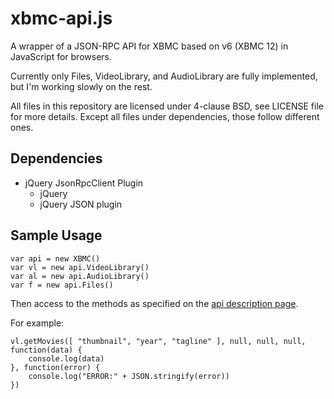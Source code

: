 xbmc-api.js
===========

A wrapper of a JSON-RPC API for XBMC based on v6 (XBMC 12) in JavaScript for browsers.

Currently only Files, VideoLibrary, and AudioLibrary are fully implemented, but I'm working slowly on the rest.

All files in this repository are licensed under 4-clause BSD, see LICENSE file for more details. Except all files under dependencies, those follow different ones.

Dependencies
-------------
* jQuery JsonRpcClient Plugin
  * jQuery
  * jQuery JSON plugin


Sample Usage
-------------

```
var api = new XBMC()
var vl = new api.VideoLibrary()
var al = new api.AudioLibrary()
var f = new api.Files()
```

Then access to the methods as specified on the [api description page](http://wiki.xbmc.org/index.php?title=JSON-RPC_API/v6).

For example:
```
vl.getMovies([ "thumbnail", "year", "tagline" ], null, null, null, function(data) {
	console.log(data)
}, function(error) {
	console.log("ERROR:" + JSON.stringify(error))
})
```
